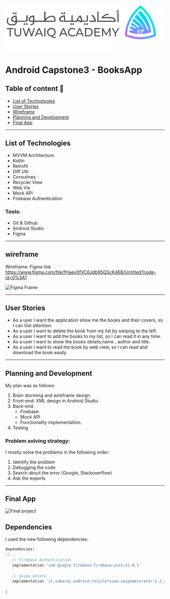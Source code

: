 ![twuiaq](https://github.com/HanaaAlrashidi/TodoList/blob/64ef64676dd40bbb94c0b8e41fc0ba14a1e14ba2/twuiaq.jpeg)

# Android Capstone3 - BooksApp

## Table of content 📄

- [List of Technologies](#list-of-technologies)
- [User Stories](#user-stories)
- [Wireframe](#wireframe)
- [Planning and Development](#planning-and-development)
- [Final App](#final-app)  

<hr>

## List of Technologies
-	MVVM Architecture
-   Kotlin
-   Retrofit
-   Diff Util
-   Coroutines
-   Recycler View
-   Web Vie
-   Mock API
-   Firebase Authentication

### Tools:
-   Git & Github
-	Android Studio
-	Figma

<hr>

## wireframe
Wireframe:
Figma link https://www.figma.com/file/fHaevXfVC6Jdb95QScK46B/Untitled?node-id=0%3A1

![Figma Frame](https://github.com/HanaaAlrashidi/BooksApp/blob/9e2d0bf54f9e9e41a12d1f3905cffa2cca548dfd/FinalCapstoneDesign.png)

<hr>

## User Stories
-	As a user I want the application show me the books and their covers, so I can Get attention.
-	As a user I want to delete the book from my list by swiping to the left.
-	As a user I want to add the books to my list,  so I can read it in any time.
-	As a user I want to show the books details,name , author and title.
-	As a user I want to read the book by web view, so I can read and download the book easily.

<hr>

## Planning and Development

My plan was as follows:

1. Brain storming and wireframe design.
2. Front-end: XML design in Android Studio.
3. Back-end:
    - Firebase.
    - Mock API  
    - Functionality implementation.
4. Testing

### Problem solving strategy:
I mostly solve the problems in the following order:
1. Identify the problem
2. Debugging the code
3. Search about the error (Google, Stackoverflow)
4. Ask the experts

<hr>

## Final App

![Final project](https://github.com/HanaaAlrashidi/BooksApp/blob/9e2d0bf54f9e9e41a12d1f3905cffa2cca548dfd/FinalCapstoneScreenShots.png)

## Dependencies

I used the new following dependencies:

```groovy
dependencies{
//...
   // Firebase Authentication
   implementation 'com.google.firebase:firebase-auth:21.0.1'
   
   // Swipe delete
   implementation 'it.xabaras.android:recyclerview-swipedecorator:1.2.3'

}
```



